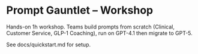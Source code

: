 # Prompt Gauntlet – Workshop

Hands-on 1h workshop. Teams build prompts from scratch (Clinical, Customer Service, GLP-1 Coaching), run on GPT-4.1 then migrate to GPT-5.

See docs/quickstart.md for setup.
